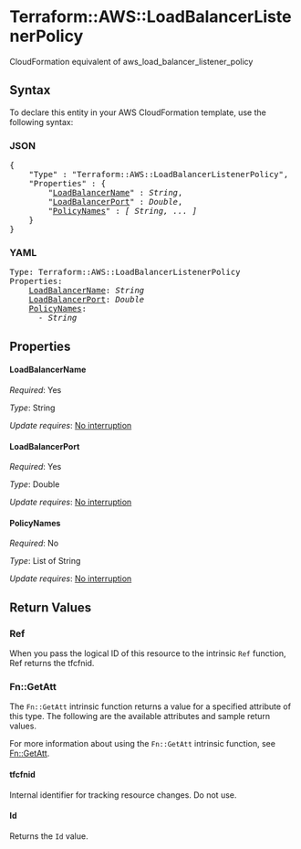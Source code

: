 # Terraform::AWS::LoadBalancerListenerPolicy

CloudFormation equivalent of aws_load_balancer_listener_policy

## Syntax

To declare this entity in your AWS CloudFormation template, use the following syntax:

### JSON

<pre>
{
    "Type" : "Terraform::AWS::LoadBalancerListenerPolicy",
    "Properties" : {
        "<a href="#loadbalancername" title="LoadBalancerName">LoadBalancerName</a>" : <i>String</i>,
        "<a href="#loadbalancerport" title="LoadBalancerPort">LoadBalancerPort</a>" : <i>Double</i>,
        "<a href="#policynames" title="PolicyNames">PolicyNames</a>" : <i>[ String, ... ]</i>
    }
}
</pre>

### YAML

<pre>
Type: Terraform::AWS::LoadBalancerListenerPolicy
Properties:
    <a href="#loadbalancername" title="LoadBalancerName">LoadBalancerName</a>: <i>String</i>
    <a href="#loadbalancerport" title="LoadBalancerPort">LoadBalancerPort</a>: <i>Double</i>
    <a href="#policynames" title="PolicyNames">PolicyNames</a>: <i>
      - String</i>
</pre>

## Properties

#### LoadBalancerName

_Required_: Yes

_Type_: String

_Update requires_: [No interruption](https://docs.aws.amazon.com/AWSCloudFormation/latest/UserGuide/using-cfn-updating-stacks-update-behaviors.html#update-no-interrupt)

#### LoadBalancerPort

_Required_: Yes

_Type_: Double

_Update requires_: [No interruption](https://docs.aws.amazon.com/AWSCloudFormation/latest/UserGuide/using-cfn-updating-stacks-update-behaviors.html#update-no-interrupt)

#### PolicyNames

_Required_: No

_Type_: List of String

_Update requires_: [No interruption](https://docs.aws.amazon.com/AWSCloudFormation/latest/UserGuide/using-cfn-updating-stacks-update-behaviors.html#update-no-interrupt)

## Return Values

### Ref

When you pass the logical ID of this resource to the intrinsic `Ref` function, Ref returns the tfcfnid.

### Fn::GetAtt

The `Fn::GetAtt` intrinsic function returns a value for a specified attribute of this type. The following are the available attributes and sample return values.

For more information about using the `Fn::GetAtt` intrinsic function, see [Fn::GetAtt](https://docs.aws.amazon.com/AWSCloudFormation/latest/UserGuide/intrinsic-function-reference-getatt.html).

#### tfcfnid

Internal identifier for tracking resource changes. Do not use.

#### Id

Returns the <code>Id</code> value.

